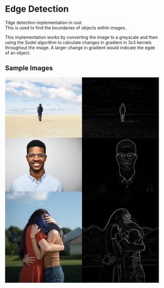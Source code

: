 # Edge Detection  
Tdge detection implementation in rust.  
This is used to find the boundaries of objects within images.  

This implementation works by converting the image to a greyscale and then using the Sodel algorithm to calculate changes in gradient in 3x3 kernels throughout the image. A larger change in gradient would indicate the egde of an object.  

## Sample Images
![This is an image](https://github.com/carlgombert/edge_detection/blob/main/assets/sample_images.jpg)
